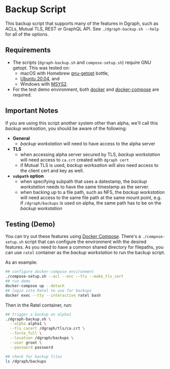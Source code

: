 # Backup Script

This backup script that supports many of the features in Dgraph, such as ACLs, Mutual TLS, REST or GraphQL API.  See `./dgraph-backup.sh --help` for all of the options.

## Requirements

* The scripts (`dgraph-backup.sh` and `compose-setup.sh`) require GNU getopt.  This was tested on:
  * macOS with Homebrew [gnu-getopt](https://formulae.brew.sh/formula/gnu-getopt) bottle,
  * [Ubuntu 20.04](https://releases.ubuntu.com/20.04/), and
  * Windows with [MSYS2](https://www.msys2.org/).
* For the test demo environment, both [docker](https://docs.docker.com/engine/) and [docker-compose](https://docs.docker.com/compose/) are required.

## Important Notes

If you are using this script another system other than alpha, we'll call this *backup worksation*, you should be aware of the following:

* **General**
  * *backup workstation* will need to have access to the alpha server
* **TLS**
  * when accessing alpha server secured by TLS, *backup workstation* will need access to `ca.crt` created with `dgraph cert`
  * if Mutual TLS is used, *backup worksation* will also need access to the client cert and key as well.
* **`subpath` option**
  * when specifying subpath that uses a datestamp, the *backup workstation* needs to have the same timestamp as the server.
  * when backing up to a file path, such as NFS, the *backup workstation* will need access to the same file path at the same mount point, e.g. if `/dgraph/backups` is used on alpha, the same path has to be on the *backup workstation*

## Testing (Demo)

You can try out these features using [Docker Compose](https://docs.docker.com/compose/).  There's a `./compose-setup.sh` script that can configure the environment with the desired features.  As you need to have a common shared directory for filepaths, you can use `ratel` container as the *backup workstation* to run the backup script.

As an example:

```bash
## configure docker-compose environment
./compose-setup.sh --acl --enc --tls --make_tls_cert
## run demo
docker-compose up --detach
## login into Ratel to use for backups
docker exec --tty --interactive ratel bash
```

Then in the Ratel container, run:

```bash
## trigger a backup on alpha1
./dgraph-backup.sh \
  --alpha alpha1 \
  --tls_cacert /dgraph/tls/ca.crt \
  --force_full \
  --location /dgraph/backups \
  --user groot \
  --password password

## check for backup files
ls /dgraph/backups
```
